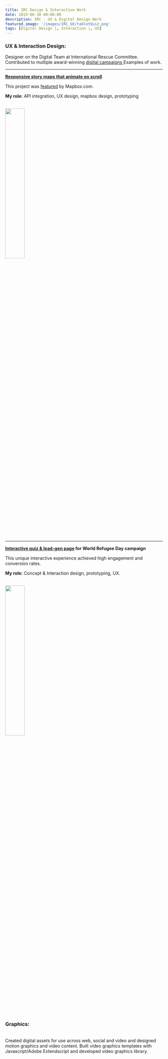 ```yaml
---
title: IRC Design & Interactive Work
date: 2019-06-30 00:00:00
description: IRC - UX & Digital Design Work
featured_image: '/images/IRC_UX/tabletQuiz.png'
tags: [Digital Design |, Interaction |, UX]
---
```






<h3>UX & Interaction Design:</h3>

Designer on the Digital Team at International Rescue Committee.  
Contributed to multiple award-winning <a href=" https://irc-webbycs.netlify.app/">digital campaigns </a>
Examples of work.
<br/>
<hr/>
<a href=" https://www.rescue.org/taxonomy/term/553"><strong>Responsive story maps that animate on scroll</strong></a>

This project was <a href="https://blog.mapbox.com/complex-stories-of-positive-change-838fbea805ea">featured</a> by Mapbox.com.

<strong>My role:</strong> API integration, UX design, mapbox design, prototyping

<br/>
<div class="img_row">

<img style="width: 35%; margin: 0 auto;" src="{{ site.baseurl }}/images/IRC_UX/mapSyriaGif2.gif"  alt="" title="display showcase"/>
</div>
<hr/>
<strong><a href=" https://www.rescue.org/taxonomy/term/553">Interactive quiz & lead-gen page</a> for World Refugee Day campaign </strong>

This unique interactive experience achieved high engagement and conversion rates.

<strong>My role:</strong> Concept & Interaction design, prototyping, UX.


<br/>


<img style="width: 35%; margin: 0 auto;" src="{{ site.baseurl }}/images/IRC_UX/mobile_quiz.gif"  alt="" title="display showcase"/>







<h3>Graphics:</h3>
<br/>
Created digital assets for use across web, social and video and designed motion graphics and video content. Built video graphics templates with Javascript/Adobe Extendscript and developed video graphics library. 

<br/>



<div class="gallery" data-columns="3">
   
  <img src="{{ site.baseurl }}/images/IRC_graphic/chartTweet.png" alt="" title=""/>
  <img src="{{ site.baseurl }}/images/IRC_graphic/RescueNow-tweet4.gif" alt="" title=""/>
   <img src="{{ site.baseurl }}/images/IRC_graphic/LukaGraphic.png" alt="" title=""/>
   
   <img src="{{ site.baseurl }}/images/IRC_graphic/border-arrow2.gif" alt="" title=""/>
  <img src="{{ site.baseurl }}/images/IRC_graphic/mapTweet.png" alt="" title=""/>
  <img src="{{ site.baseurl }}/images/IRC_graphic/ventilators.png" alt="" title=""/>

   <img src="{{ site.baseurl }}/images/IRC_graphic/trumpGraph2c.gif" alt="" title=""/>
  

</div>

	